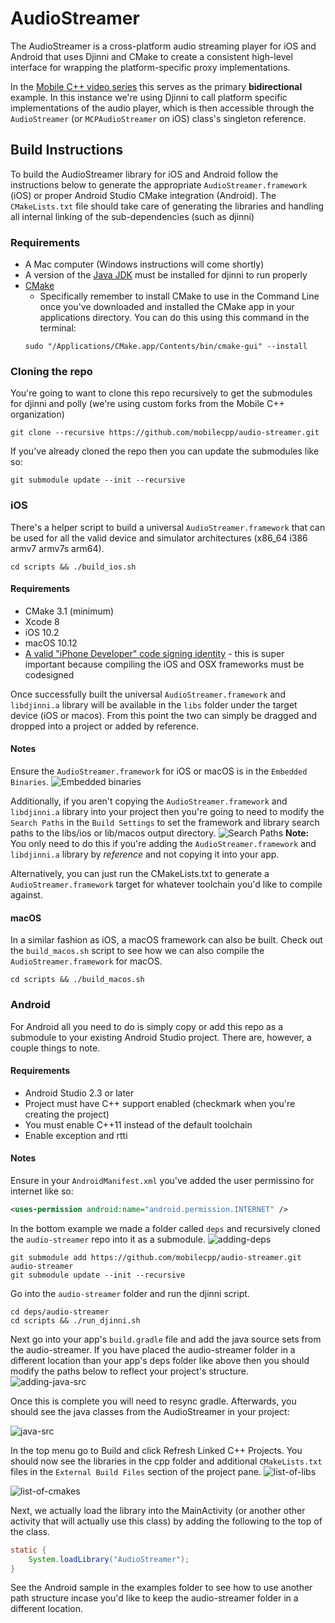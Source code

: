 # AudioStreamer

The AudioStreamer is a cross-platform audio streaming player for iOS and Android that uses Djinni and CMake to create a consistent high-level interface for wrapping the platform-specific proxy implementations.

In the [Mobile C++ video series](https://www.syedharisali.com/mobilecpp) this serves as the primary **bidirectional** example. In this instance we're using Djinni to call platform specific implementations of the audio player, which is then accessible through the `AudioStreamer` (or `MCPAudioStreamer` on iOS) class's singleton reference.


## Build Instructions
To build the AudioStreamer library for iOS and Android follow the instructions below to generate the appropriate `AudioStreamer.framework` (iOS) or proper Android Studio CMake integration (Android). The `CMakeLists.txt` file should take care of generating the libraries and handling all internal linking of the sub-dependencies (such as djinni)

### Requirements
- A Mac computer (Windows instructions will come shortly)
- A version of the [Java JDK](http://www.oracle.com/technetwork/java/javase/downloads/jdk8-downloads-2133151.html) must be installed for djinni to run properly
- [CMake](https://cmake.org/install/)
    - Specifically remember to install CMake to use in the Command Line once you've downloaded and installed the CMake app in your applications directory. You can do this using this command in the terminal:
    ```
    sudo "/Applications/CMake.app/Contents/bin/cmake-gui" --install
    ```

### Cloning the repo
You're going to want to clone this repo recursively to get the submodules for djinni and polly (we're using custom forks from the Mobile C++ organization)
```
git clone --recursive https://github.com/mobilecpp/audio-streamer.git
```

If you've already cloned the repo then you can update the submodules like so:
```
git submodule update --init --recursive
```

### iOS

There's a helper script to build a universal `AudioStreamer.framework` that can be used for all the valid device and simulator architectures (x86_64 i386 armv7 armv7s arm64).
```
cd scripts && ./build_ios.sh
```

#### Requirements
- CMake 3.1 (minimum)
- Xcode 8
- iOS 10.2
- macOS 10.12
- [A valid "iPhone Developer" code signing identity](http://polly.readthedocs.io/en/latest/toolchains/ios/errors/polly_ios_development_team.html) - this is super important because compiling the iOS and OSX frameworks must be codesigned

Once successfully built the universal `AudioStreamer.framework` and `libdjinni.a` library will be available in the `libs` folder under the target device (iOS or macos). From this point the two can simply be dragged and dropped into a project or added by reference.

#### Notes

Ensure the `AudioStreamer.framework` for iOS or macOS is in the `Embedded Binaries`.
![Embedded binaries](https://cloud.githubusercontent.com/assets/1275640/22579002/746b81da-e992-11e6-970a-a30f8e5daf1c.png)

Additionally, if you aren't copying the `AudioStreamer.framework` and `libdjinni.a` library into your project then you're going to need to modify the `Search Paths` in the `Build Settings` to set the framework and library search paths to the libs/ios or lib/macos output directory.
![Search Paths](https://cloud.githubusercontent.com/assets/1275640/22579048/c9be2c5a-e992-11e6-8f02-032a7773223f.png)
**Note:** You only need to do this if you're adding the `AudioStreamer.framework` and `libdjinni.a` library by *reference* and not copying it into your app.

Alternatively, you can just run the CMakeLists.txt to generate a `AudioStreamer.framework` target for whatever toolchain you'd like to compile against.

#### macOS

In a similar fashion as iOS, a macOS framework can also be built. Check out the `build_macos.sh` script to see how we can also compile the `AudioStreamer.framework` for macOS.
```
cd scripts && ./build_macos.sh
```

### Android

For Android all you need to do is simply copy or add this repo as a submodule to your existing Android Studio project. There are, however, a couple things to note.

#### Requirements
- Android Studio 2.3 or later
- Project must have C++ support enabled (checkmark when you're creating the project)
- You must enable C++11 instead of the default toolchain
- Enable exception and rtti

#### Notes

Ensure in your `AndroidManifest.xml` you've added the user permissino for internet like so:
```xml
<uses-permission android:name="android.permission.INTERNET" />
```

In the bottom example we made a folder called `deps` and recursively cloned the `audio-streamer` repo into it as a submodule.
![adding-deps](https://cloud.githubusercontent.com/assets/1275640/22806681/e06f4802-eee8-11e6-8764-ab06039256a1.png)
```
git submodule add https://github.com/mobilecpp/audio-streamer.git audio-streamer
git submodule update --init --recursive
```

Go into the `audio-streamer` folder and run the djinni script.
```
cd deps/audio-streamer
cd scripts && ./run_djinni.sh
```

Next go into your app's `build.gradle` file and add the java source sets from the audio-streamer. If you have placed the audio-streamer folder in a different location than your app's deps folder like above then you should modify the paths below to reflect your project's structure.
![adding-java-src](https://cloud.githubusercontent.com/assets/1275640/22806682/e06f892a-eee8-11e6-8aa5-88ee1aaf2cc2.png)

Once this is complete you will need to resync gradle. Afterwards, you should see the java classes from the AudioStreamer in your project:

![java-src](https://cloud.githubusercontent.com/assets/1275640/22807082/d8b5ffc8-eeea-11e6-8eb5-e2db8802a096.png)

In the top menu go to Build and click Refresh Linked C++ Projects. You should now see the libraries in the cpp folder and additional `CMakeLists.txt` files in the `External Build Files` section of the project pane.
![list-of-libs](https://cloud.githubusercontent.com/assets/1275640/22806684/e07b9e68-eee8-11e6-88a3-f910d9104726.png)

![list-of-cmakes](https://cloud.githubusercontent.com/assets/1275640/22806680/e06f228c-eee8-11e6-96da-ecc7184fcc40.png)

Next, we actually load the library into the MainActivity (or another other activity that will actually use this class) by adding the following to the top of the class.
```java
static {
    System.loadLibrary("AudioStreamer");
}
```

See the Android sample in the examples folder to see how to use another path structure incase you'd like to keep the audio-streamer folder in a different location.
